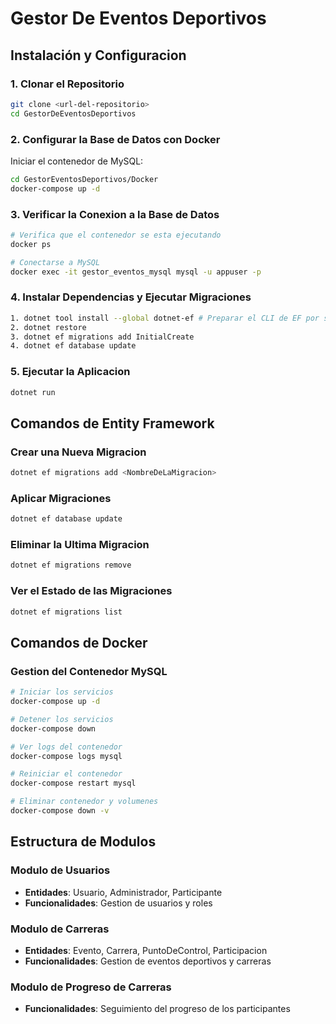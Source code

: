 # Gestor De Eventos Deportivos


## Instalación y Configuracion

### 1. Clonar el Repositorio

```bash
git clone <url-del-repositorio>
cd GestorDeEventosDeportivos
```

### 2. Configurar la Base de Datos con Docker

Iniciar el contenedor de MySQL:

```bash
cd GestorEventosDeportivos/Docker
docker-compose up -d
```

### 3. Verificar la Conexion a la Base de Datos

```bash
# Verifica que el contenedor se esta ejecutando
docker ps

# Conectarse a MySQL 
docker exec -it gestor_eventos_mysql mysql -u appuser -p
```

### 4. Instalar Dependencias y Ejecutar Migraciones

```bash
1. dotnet tool install --global dotnet-ef # Preparar el CLI de EF por si no se tiene
2. dotnet restore
3. dotnet ef migrations add InitialCreate
4. dotnet ef database update
```

### 5. Ejecutar la Aplicacion

```bash
dotnet run
```

## Comandos de Entity Framework

### Crear una Nueva Migracion

```bash
dotnet ef migrations add <NombreDeLaMigracion>
```

### Aplicar Migraciones

```bash
dotnet ef database update
```

### Eliminar la Ultima Migracion

```bash
dotnet ef migrations remove
```

### Ver el Estado de las Migraciones

```bash
dotnet ef migrations list
```

## Comandos de Docker

### Gestion del Contenedor MySQL

```bash
# Iniciar los servicios
docker-compose up -d

# Detener los servicios
docker-compose down

# Ver logs del contenedor
docker-compose logs mysql

# Reiniciar el contenedor
docker-compose restart mysql

# Eliminar contenedor y volumenes
docker-compose down -v
```

## Estructura de Modulos

### Modulo de Usuarios
- **Entidades**: Usuario, Administrador, Participante
- **Funcionalidades**: Gestion de usuarios y roles

### Modulo de Carreras
- **Entidades**: Evento, Carrera, PuntoDeControl, Participacion
- **Funcionalidades**: Gestion de eventos deportivos y carreras

### Modulo de Progreso de Carreras
- **Funcionalidades**: Seguimiento del progreso de los participantes
